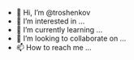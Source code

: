 - 👋 Hi, I’m @troshenkov
- 👀 I’m interested in ...
- 🌱 I’m currently learning ...
- 💞️ I’m looking to collaborate on ...
- 📫 How to reach me ...

<!---
troshenkov/troshenkov is a ✨ special ✨ repository because its `README.md` (this file) appears on your GitHub profile.
You can click the Preview link to take a look at your changes.
--->
